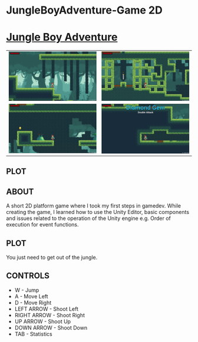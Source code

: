 # JungleBoyAdventure-Game 2D
<h1><a href="https://koonraddev.itch.io/jungle-boy-adventure">Jungle Boy Adventure</a></h1>

<table>
<thead>

<tbody>
  <tr>
    <td><img src="ss1.PNG" alt="screenshoot1"></td>
    <td><img src="ss2.PNG" alt="screenshoot2"></td>
  </tr>
  <tr>
    <td><img src="ss3.PNG" alt="screenshoot3"></td>
    <td><img src="ss4.png" alt="screenshoot4"></td>
  </tr>
</tbody>
</table>

<h2>PLOT</h2>

<h2>ABOUT</h2>
<p>A short 2D platform game where I took my first steps in gamedev. While creating the game, I learned how to use the Unity Editor, basic components and issues related to the operation of the Unity engine e.g. Order of execution for event functions.</p>

<h2>PLOT</h2>
<p>You just need to get out of the jungle.</p>

<h2>CONTROLS</h2>
<ul>
    <li>W - Jump</li>
    <li>A - Move Left</li>
    <li>D - Move Right</li>
    <li>LEFT ARROW - Shoot Left</li>
    <li>RIGHT ARROW - Shoot Right</li>
    <li>UP ARROW - Shoot Up</li>
    <li>DOWN ARROW - Shoot Down</li>
    <li>TAB - Statistics</li>
</ul>
